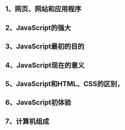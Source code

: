 ## 1、网页、网站和应用程序
## 2、JavaScript的强大
## 3、JavaScript最初的目的
## 4、JavaScript现在的意义
## 5、JavaScript和HTML、CSS的区别，
## 6、JavaScript初体验
## 7、计算机组成